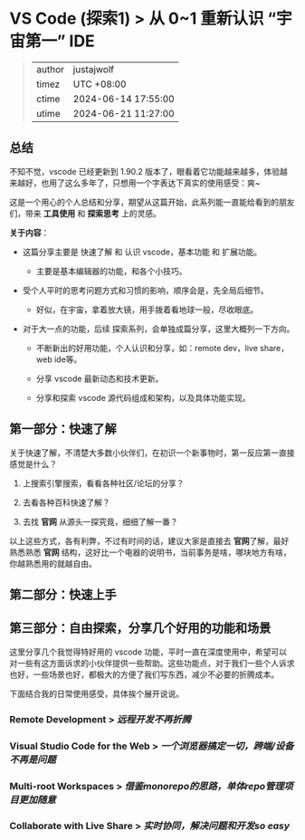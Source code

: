 # VS Code (探索1) > 从 0~1 重新认识 “宇宙第一” IDE

>|||
>|:---|:---|
>|author|justajwolf|
>|timez|  UTC +08:00|
>|ctime|  2024-06-14 17:55:00|
>|utime|  2024-06-21 11:27:00|

## 总结

不知不觉，vscode 已经更新到 1.90.2 版本了，眼看着它功能越来越多，体验越来越好，也用了这么多年了，只想用一个字表达下真实的使用感受：爽~

这是一个用心的个人总结和分享，期望从这篇开始，此系列能一直能给看到的朋友们，带来 **工具使用** 和 **探索思考** 上的灵感。

**关于内容**：

- 这篇分享主要是 快速了解 和 认识 vscode，基本功能 和 扩展功能。

  - 主要是基本编辑器的功能，和各个小技巧。

- 受个人平时的思考问题方式和习惯的影响，顺序会是，先全局后细节。
  
  - 好似，在宇宙，拿着放大镜，用手拨着看地球一般，尽收眼底。

- 对于大一点的功能，后续 探索系列，会单独成篇分享，这里大概列一下方向。

  - 不断新出的好用功能，个人认识和分享，如：remote dev，live share，web ide等。

  - 分享 vscode 最新动态和技术更新。

  - 分享和探索 vscode 源代码组成和架构，以及具体功能实现。

## 第一部分：快速了解

关于快速了解，不清楚大多数小伙伴们，在初识一个新事物时，第一反应第一直接感觉是什么？

1. 上搜索引擎搜索，看看各种社区/论坛的分享？

2. 去看各种百科快速了解？

3. 去找 **官网** 从源头一探究竟，细细了解一番？

以上这些方式，各有利弊，不过有时间的话，建议大家是直接去 **官网**了解，最好熟悉熟悉 **官网** 结构，这好比一个电器的说明书，当前事务是啥，哪块地方有啥，你越熟悉用的就越自由。

## 第二部分：快速上手

## 第三部分：自由探索，分享几个好用的功能和场景

这里分享几个我觉得特好用的 vscode 功能，平时一直在深度使用中，希望可以对一些有这方面诉求的小伙伴提供一些帮助。这些功能点，对于我们一些个人诉求也好，一些场景也好，都极大的方便了我们写东西，减少不必要的折腾成本。

下面结合我的日常使用感受，具体挨个展开说说。

### **Remote Development** > *远程开发不再折腾*

### **Visual Studio Code for the Web** > *一个浏览器搞定一切，跨端/设备不再是问题*

### **Multi-root Workspaces** > *借鉴monorepo的思路，单体repo管理项目更加随意*

### **Collaborate with Live Share** > *实时协同，解决问题和开发so easy*
